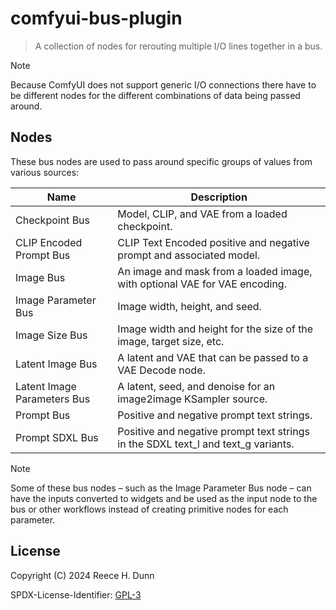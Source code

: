 # comfyui-bus-plugin
> A collection of nodes for rerouting multiple I/O lines together in a bus.

> [!NOTE]
>
> Because ComfyUI does not support generic I/O connections there have to be different
> nodes for the different combinations of data being passed around.

## Nodes
These bus nodes are used to pass around specific groups of values from various sources:

| Name                        | Description                                                                       |
|-----------------------------|-----------------------------------------------------------------------------------|
| Checkpoint Bus              | Model, CLIP, and VAE from a loaded checkpoint.                                    |
| CLIP Encoded Prompt Bus     | CLIP Text Encoded positive and negative prompt and associated model.              |
| Image Bus                   | An image and mask from a loaded image, with optional VAE for VAE encoding.        |
| Image Parameter Bus         | Image width, height, and seed.                                                    |
| Image Size Bus              | Image width and height for the size of the image, target size, etc.               |
| Latent Image Bus            | A latent and VAE that can be passed to a VAE Decode node.                         |
| Latent Image Parameters Bus | A latent, seed, and denoise for an image2image KSampler source.                   |
| Prompt Bus                  | Positive and negative prompt text strings.                                        |
| Prompt SDXL Bus             | Positive and negative prompt text strings in the SDXL text_l and text_g variants. |

> [!NOTE]
>
> Some of these bus nodes &ndash; such as the Image Parameter Bus node &ndash; can have the
> inputs converted to widgets and be used as the input node to the bus or other workflows
> instead of creating primitive nodes for each parameter.

## License
Copyright (C) 2024 Reece H. Dunn

SPDX-License-Identifier: [GPL-3](LICENSE)
